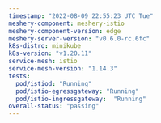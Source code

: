 ```yaml
---
timestamp: "2022-08-09 22:55:23 UTC Tue"
meshery-component: meshery-istio
meshery-component-version: edge
meshery-server-version: "v0.6.0-rc.6fc"
k8s-distro: minikube
k8s-version: "v1.20.11"
service-mesh: istio
service-mesh-version: "1.14.3"
tests:
  pod/istiod: "Running"
  pod/istio-egressgateway: "Running"
  pod/istio-ingressgateway:  "Running"
overall-status: "passing"
---
```

